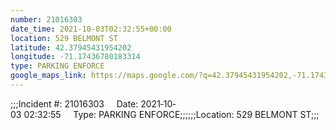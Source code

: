 ```yaml
---
number: 21016303
date_time: 2021-10-03T02:32:55+00:00
location: 529 BELMONT ST
latitude: 42.37945431954202
longitude: -71.17436780183314
type: PARKING ENFORCE
google_maps_link: https://maps.google.com/?q=42.37945431954202,-71.17436780183314
---
```


;;;Incident #: 21016303     Date: 2021‐10‐03 02:32:55     Type: PARKING ENFORCE;;;;;;Location: 529 BELMONT ST;;;
